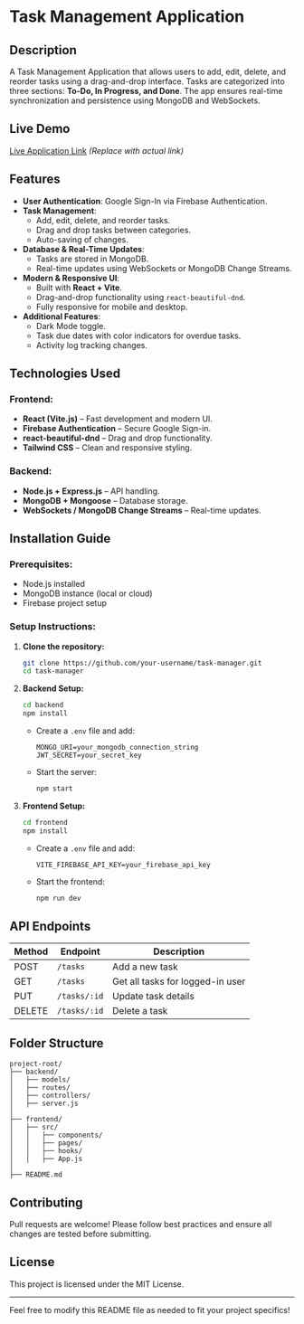 # Task Management Application

## Description
A Task Management Application that allows users to add, edit, delete, and reorder tasks using a drag-and-drop interface. Tasks are categorized into three sections: **To-Do, In Progress, and Done**. The app ensures real-time synchronization and persistence using MongoDB and WebSockets.

## Live Demo
[Live Application Link](#) *(Replace with actual link)*

## Features
- **User Authentication**: Google Sign-In via Firebase Authentication.
- **Task Management**:
  - Add, edit, delete, and reorder tasks.
  - Drag and drop tasks between categories.
  - Auto-saving of changes.
- **Database & Real-Time Updates**:
  - Tasks are stored in MongoDB.
  - Real-time updates using WebSockets or MongoDB Change Streams.
- **Modern & Responsive UI**:
  - Built with **React + Vite**.
  - Drag-and-drop functionality using `react-beautiful-dnd`.
  - Fully responsive for mobile and desktop.
- **Additional Features**:
  - Dark Mode toggle.
  - Task due dates with color indicators for overdue tasks.
  - Activity log tracking changes.

## Technologies Used
### Frontend:
- **React (Vite.js)** – Fast development and modern UI.
- **Firebase Authentication** – Secure Google Sign-in.
- **react-beautiful-dnd** – Drag and drop functionality.
- **Tailwind CSS** – Clean and responsive styling.

### Backend:
- **Node.js + Express.js** – API handling.
- **MongoDB + Mongoose** – Database storage.
- **WebSockets / MongoDB Change Streams** – Real-time updates.

## Installation Guide

### Prerequisites:
- Node.js installed
- MongoDB instance (local or cloud)
- Firebase project setup

### Setup Instructions:
1. **Clone the repository:**
   ```sh
   git clone https://github.com/your-username/task-manager.git
   cd task-manager
   ```

2. **Backend Setup:**
   ```sh
   cd backend
   npm install
   ```
   - Create a `.env` file and add:
     ```env
     MONGO_URI=your_mongodb_connection_string
     JWT_SECRET=your_secret_key
     ```
   - Start the server:
     ```sh
     npm start
     ```

3. **Frontend Setup:**
   ```sh
   cd frontend
   npm install
   ```
   - Create a `.env` file and add:
     ```env
     VITE_FIREBASE_API_KEY=your_firebase_api_key
     ```
   - Start the frontend:
     ```sh
     npm run dev
     ```

## API Endpoints
| Method | Endpoint        | Description |
|--------|---------------|-------------|
| POST   | `/tasks`       | Add a new task |
| GET    | `/tasks`       | Get all tasks for logged-in user |
| PUT    | `/tasks/:id`   | Update task details |
| DELETE | `/tasks/:id`   | Delete a task |

## Folder Structure
```
project-root/
├── backend/
│   ├── models/
│   ├── routes/
│   ├── controllers/
│   ├── server.js
│
├── frontend/
│   ├── src/
│   │   ├── components/
│   │   ├── pages/
│   │   ├── hooks/
│   │   ├── App.js
│
├── README.md
```

## Contributing
Pull requests are welcome! Please follow best practices and ensure all changes are tested before submitting.

## License
This project is licensed under the MIT License.

---

Feel free to modify this README file as needed to fit your project specifics!